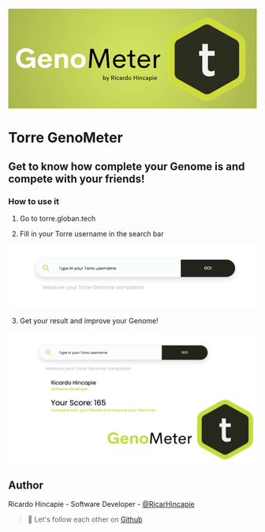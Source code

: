 ![Cover](front/static/images/Readme_image.png)

# Torre GenoMeter

## Get to know how complete your Genome is and compete with your friends!

### How to use it

1. Go to torre.globan.tech

2. Fill in your Torre username in the search bar

![Fillin](front/static/images/type_in.png)

3. Get your result and improve your Genome!

![Result](front/static/images/result.png)

## Author

Ricardo Hincapie - Software Developer - [@RicarHincapie](https://www.linkedin.com/in/ricardohincapie/)

> :rocket: Let's follow each other on [Github](https://github.com/ricarhincapie)
